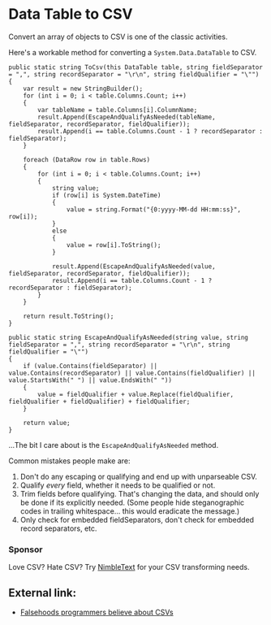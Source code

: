 # Data Table to CSV


Convert an array of objects to CSV is one of the classic activities.

Here's a workable method for converting a `System.Data.DataTable` to CSV.

	public static string ToCsv(this DataTable table, string fieldSeparator = ",", string recordSeparator = "\r\n", string fieldQualifier = "\"")
	{
		var result = new StringBuilder();
		for (int i = 0; i < table.Columns.Count; i++)
		{
			var tableName = table.Columns[i].ColumnName;
			result.Append(EscapeAndQualifyAsNeeded(tableName, fieldSeparator, recordSeparator, fieldQualifier));
			result.Append(i == table.Columns.Count - 1 ? recordSeparator : fieldSeparator);
		}

		foreach (DataRow row in table.Rows)
		{
			for (int i = 0; i < table.Columns.Count; i++)
			{
				string value;
				if (row[i] is System.DateTime)
				{
					value = string.Format("{0:yyyy-MM-dd HH:mm:ss}", row[i]);
				}
				else
				{
					value = row[i].ToString();
				}

				result.Append(EscapeAndQualifyAsNeeded(value, fieldSeparator, recordSeparator, fieldQualifier));
				result.Append(i == table.Columns.Count - 1 ? recordSeparator : fieldSeparator);
			}
		}

		return result.ToString();
	}

	public static string EscapeAndQualifyAsNeeded(string value, string fieldSeparator = ",", string recordSeparator = "\r\n", string fieldQualifier = "\"") 
	{
		if (value.Contains(fieldSeparator) || value.Contains(recordSeparator) || value.Contains(fieldQualifier) || value.StartsWith(" ") || value.EndsWith(" "))
		{
			value = fieldQualifier + value.Replace(fieldQualifier, fieldQualifier + fieldQualifier) + fieldQualifier;
		}

		return value;
	}

...The bit I care about is the `EscapeAndQualifyAsNeeded` method.

Common mistakes people make are:

1. Don't do any escaping or qualifying and end up with unparseable CSV.
2. Qualify *every* field, whether it needs to be qualified or not.
3. Trim fields before qualifying. That's changing the data, and should only be done if its explicitly needed. (Some people hide steganographic codes in trailing whitespace... this would eradicate the message.)     	 		     
4. Only check for embedded fieldSeparators, don't check for embedded record separators, etc.


### Sponsor
    
Love CSV? Hate CSV? Try [NimbleText](http://NimbleText.com/) for your CSV transforming needs.

## External link:


 * [Falsehoods programmers believe about CSVs](https://donatstudios.com/Falsehoods-Programmers-Believe-About-CSVs)
